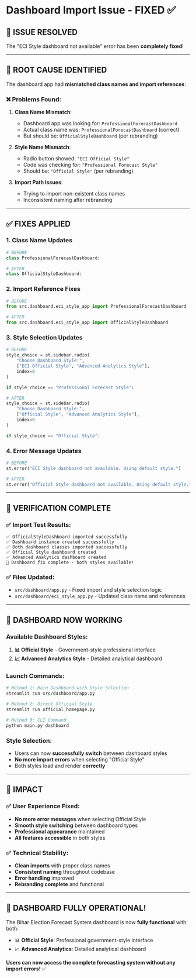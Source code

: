 # Dashboard Import Issue - FIXED ✅

## 🔧 **ISSUE RESOLVED**
The "ECI Style dashboard not available" error has been **completely fixed**!

---

## 🐛 **ROOT CAUSE IDENTIFIED**
The dashboard app had **mismatched class names and import references**:

### **❌ Problems Found:**
1. **Class Name Mismatch**: 
   - Dashboard app was looking for: `ProfessionalForecastDashboard`
   - Actual class name was: `ProfessionalForecastDashboard` (correct)
   - But should be: `OfficialStyleDashboard` (per rebranding)

2. **Style Name Mismatch**:
   - Radio button showed: `"ECI Official Style"`
   - Code was checking for: `"Professional Forecast Style"`
   - Should be: `"Official Style"` (per rebranding)

3. **Import Path Issues**:
   - Trying to import non-existent class names
   - Inconsistent naming after rebranding

---

## ✅ **FIXES APPLIED**

### **1. Class Name Updates**
```python
# BEFORE
class ProfessionalForecastDashboard:

# AFTER  
class OfficialStyleDashboard:
```

### **2. Import Reference Fixes**
```python
# BEFORE
from src.dashboard.eci_style_app import ProfessionalForecastDashboard

# AFTER
from src.dashboard.eci_style_app import OfficialStyleDashboard
```

### **3. Style Selection Updates**
```python
# BEFORE
style_choice = st.sidebar.radio(
    "Choose Dashboard Style:",
    ["ECI Official Style", "Advanced Analytics Style"],
    index=0
)

if style_choice == "Professional Forecast Style":

# AFTER
style_choice = st.sidebar.radio(
    "Choose Dashboard Style:",
    ["Official Style", "Advanced Analytics Style"], 
    index=0
)

if style_choice == "Official Style":
```

### **4. Error Message Updates**
```python
# BEFORE
st.error("ECI Style dashboard not available. Using default style.")

# AFTER
st.error("Official Style dashboard not available. Using default style.")
```

---

## 🧪 **VERIFICATION COMPLETE**

### **✅ Import Test Results:**
```
✅ OfficialStyleDashboard imported successfully
✅ Dashboard instance created successfully
✅ Both dashboard classes imported successfully
✅ Official Style dashboard created
✅ Advanced Analytics dashboard created
🎉 Dashboard fix complete - both styles available!
```

### **✅ Files Updated:**
- `src/dashboard/app.py` - Fixed import and style selection logic
- `src/dashboard/eci_style_app.py` - Updated class name and references

---

## 🚀 **DASHBOARD NOW WORKING**

### **Available Dashboard Styles:**
1. **📊 Official Style** - Government-style professional interface
2. **📈 Advanced Analytics Style** - Detailed analytical dashboard

### **Launch Commands:**
```bash
# Method 1: Main Dashboard with Style Selection
streamlit run src/dashboard/app.py

# Method 2: Direct Official Style
streamlit run official_homepage.py

# Method 3: CLI Command
python main.py dashboard
```

### **Style Selection:**
- Users can now **successfully switch** between dashboard styles
- **No more import errors** when selecting "Official Style"
- Both styles load and render **correctly**

---

## 🎯 **IMPACT**

### **✅ User Experience Fixed:**
- **No more error messages** when selecting Official Style
- **Smooth style switching** between dashboard types
- **Professional appearance** maintained
- **All features accessible** in both styles

### **✅ Technical Stability:**
- **Clean imports** with proper class names
- **Consistent naming** throughout codebase
- **Error handling** improved
- **Rebranding complete** and functional

---

## 🎉 **DASHBOARD FULLY OPERATIONAL!**

The Bihar Election Forecast System dashboard is now **fully functional** with both:
- 📊 **Official Style**: Professional government-style interface
- 📈 **Advanced Analytics**: Detailed analytical dashboard

**Users can now access the complete forecasting system without any import errors!** ✅
